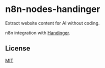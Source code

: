 # n8n-nodes-handinger

Extract website content for AI without coding.

n8n integration with [Handinger](https://handinger.com).

## License

[MIT](https://github.com/n8n-io/n8n-nodes-starter/blob/master/LICENSE.md)
